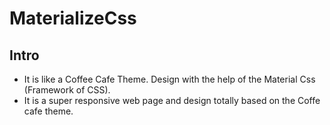 # MaterializeCss


## Intro
- It is like a Coffee Cafe Theme. Design with the help of the Material Css (Framework of CSS).
- It is a super responsive web page and design totally based on the Coffe cafe theme.
